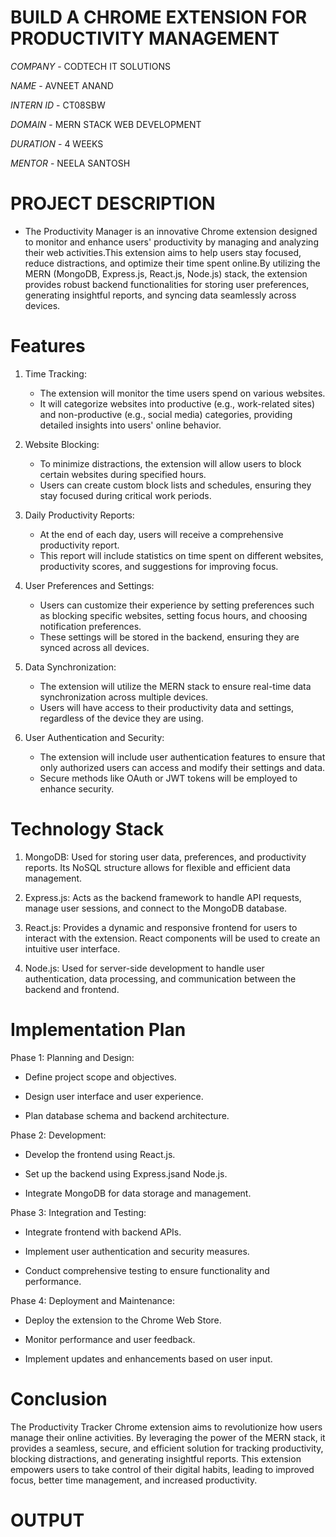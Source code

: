 # BUILD A CHROME EXTENSION FOR PRODUCTIVITY MANAGEMENT

*COMPANY* - CODTECH IT SOLUTIONS

*NAME* - AVNEET ANAND

*INTERN ID* - CT08SBW

*DOMAIN* - MERN STACK WEB DEVELOPMENT

*DURATION* - 4 WEEKS

*MENTOR* - NEELA SANTOSH

# PROJECT DESCRIPTION #

 - The Productivity Manager is an innovative Chrome extension designed to monitor and enhance users' productivity by managing and analyzing their web activities.This 
   extension aims to help users stay focused, reduce distractions, and optimize their time spent online.By utilizing the MERN (MongoDB, Express.js, React.js, Node.js) 
   stack, the extension provides robust backend functionalities for storing user preferences, generating insightful reports, and syncing data seamlessly across devices.

# Features #

1. Time Tracking:
   - The extension will monitor the time users spend on various websites.
   -  It will categorize websites into productive (e.g., work-related sites) and non-productive (e.g., social media) categories, providing detailed insights into 
      users' online behavior.

2. Website Blocking:
   - To minimize distractions, the extension will allow users to block certain websites during specified hours.
   -  Users can create custom block lists and schedules, ensuring they stay focused during critical work periods.

3. Daily Productivity Reports:
   - At the end of each day, users will receive a comprehensive productivity report.
   -  This report will include statistics on time spent on different websites, productivity scores, and suggestions for improving focus.

4. User Preferences and Settings:
   - Users can customize their experience by setting preferences such as blocking specific websites, setting focus hours, and choosing notification preferences.
   - These settings will be stored in the backend, ensuring they are synced across all devices.

5. Data Synchronization:
   - The extension will utilize the MERN stack to ensure real-time data synchronization across multiple devices.
   - Users will have access to their productivity data and settings, regardless of the device they are using.

6. User Authentication and Security:
   - The extension will include user authentication features to ensure that only authorized users can access and modify their settings and data.
   - Secure methods like OAuth or JWT tokens will be employed to enhance security.
  
# Technology Stack #

1. MongoDB: Used for storing user data, preferences, and productivity reports. Its NoSQL structure allows for flexible and efficient data management.

2. Express.js: Acts as the backend framework to handle API requests, manage user sessions, and connect to the MongoDB database.

3. React.js: Provides a dynamic and responsive frontend for users to interact with the extension. React components will be used to create an intuitive user interface.

4. Node.js: Used for server-side development to handle user authentication, data processing, and communication between the backend and frontend.

# Implementation Plan #

Phase 1: Planning and Design:

- Define project scope and objectives.

- Design user interface and user experience.

- Plan database schema and backend architecture.

Phase 2: Development:

- Develop the frontend using React.js.

- Set up the backend using Express.jsand Node.js.

- Integrate MongoDB for data storage and management.

Phase 3: Integration and Testing:

- Integrate frontend with backend APIs.

- Implement user authentication and security measures.

- Conduct comprehensive testing to ensure functionality and performance.

Phase 4: Deployment and Maintenance:

- Deploy the extension to the Chrome Web Store.

- Monitor performance and user feedback.

- Implement updates and enhancements based on user input.

# Conclusion #
  The Productivity Tracker Chrome extension aims to revolutionize how users manage their online activities. By leveraging the power of the MERN stack, it provides a 
  seamless, secure, and efficient solution for tracking productivity, blocking distractions, and generating insightful reports. This extension empowers users to take 
  control of their digital habits, leading to improved focus, better time management, and increased productivity.

# OUTPUT #


